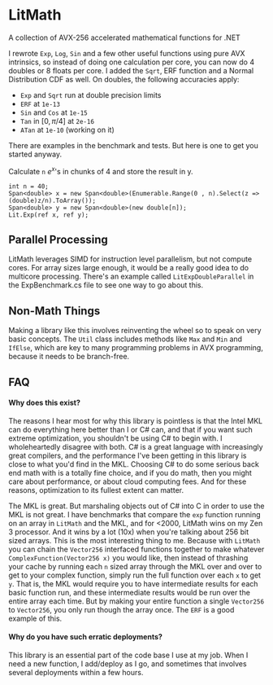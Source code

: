 # LitMath
 A collection of AVX-256 accelerated mathematical functions for .NET

 I rewrote `Exp`, `Log`, `Sin` and a few other useful functions using pure AVX intrinsics, so instead of doing one calculation per core, you can now do 4 doubles or 8 floats per core. I added the `Sqrt`, ERF function and a Normal Distribution CDF as well. On doubles, the following accuracies apply:
 
  - `Exp` and `Sqrt` run at double precision limits
  - `ERF` at `1e-13` 
  - `Sin` and `Cos` at `1e-15`
  - `Tan` in $[0,\pi/4]$ at `2e-16`
  - `ATan` at `1e-10` (working on it)

 There are examples in the benchmark and tests. But here is one to get you started anyway.

 Calculate `n` $e^x$'s in chunks of 4 and store the result in y.

 ```
int n = 40;
Span<double> x = new Span<double>(Enumerable.Range(0 , n).Select(z => (double)z/n).ToArray());
Span<double> y = new Span<double>(new double[n]);
Lit.Exp(ref x, ref y);
 ```
 
## Parallel Processing
LitMath leverages SIMD for instruction level parallelism, but not compute cores. For array sizes large enough, it would be a really good idea to do multicore processing. There's an example called `LitExpDoubleParallel` in the ExpBenchmark.cs file to see one way to go about this. 

## Non-Math Things
Making a library like this involves reinventing the wheel so to speak on very basic concepts. The `Util` class includes methods like `Max` and `Min` and `IfElse`, which are key to many programming problems in AVX programming, because it needs to be branch-free.

## FAQ
#### Why does this exist?
The reasons I hear most for why this library is pointless is that the Intel MKL can do everything here better than I or C# can, and that if you want such extreme optimization, you shouldn't be using C# to begin with. I wholeheartedly disagree with both. C# is a great language with increasingly great compilers, and the performance I've been getting in this library is close to what you'd find in the MKL. Choosing C# to do some serious back end math with is a totally fine choice, and if you do math, then you might care about performance, or about cloud computing fees. And for these reasons, optimization to its fullest extent can matter.

The MKL is great. But marshaling objects out of C# into C in order to use the MKL is not great. I have benchmarks that compare the `exp` function running on an array in `LitMath` and the MKL, and for <2000, LitMath wins on my Zen 3 processor. And it wins by a lot (10x) when you're talking about 256 bit sized arrays. This is the most interesting thing to me. Because with `LitMath` you can chain the `Vector256` interfaced functions together to make whatever `ComplexFunction(Vector256 x)` you would like, then instead of thrashing your cache by running each `n` sized array through the MKL over and over to get to your complex function, simply run the full function over each `x` to get `y`. That is, the MKL would require you to have intermediate results for each basic function run, and these intermediate results would be run over the entire array each time. But by making your entire function a single `Vector256` to `Vector256`, you only run though the array once. The `ERF` is a good example of this. 

#### Why do you have such erratic deployments?
This library is an essential part of the code base I use at my job. When I need a new function, I add/deploy as I go, and sometimes that involves several deployments within a few hours. 